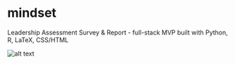 # mindset
Leadership Assessment Survey &amp; Report - full-stack MVP built with Python, R, LaTeX, CSS/HTML

![alt text](http://simplpost.com/images/sample1.jpg) 

